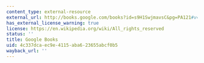 ```yaml
---
content_type: external-resource
external_url: http://books.google.com/books?id=s9H1SwjmavsC&pg=PA121#v=onepage
has_external_license_warning: true
license: https://en.wikipedia.org/wiki/All_rights_reserved
status: ''
title: Google Books
uid: 4c337dca-ec9e-4115-aba6-23655abcf0b5
wayback_url: ''
---
```

